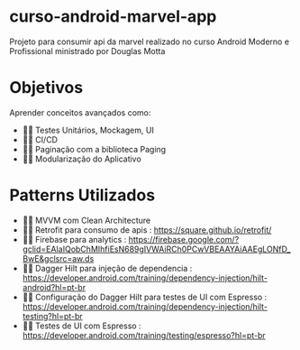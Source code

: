 # curso-android-marvel-app
Projeto para consumir api da marvel realizado no curso Android Moderno e Profissional ministrado por Douglas Motta

# Objetivos
Aprender conceitos avançados como: 
- 👨‍💻 Testes Unitários, Mockagem, UI 
- 👨‍💻 CI/CD
- 👨‍💻 Paginação com a biblioteca Paging
- 👨‍💻 Modularização do Aplicativo

# Patterns Utilizados
- 👨‍💻 MVVM com Clean Architecture
- 👨‍💻 Retrofit para consumo de apis : https://square.github.io/retrofit/
- 👨‍💻 Firebase para analytics : https://firebase.google.com/?gclid=EAIaIQobChMIhfiEsN689gIVWAiRCh0PCwVBEAAYAiAAEgLONfD_BwE&gclsrc=aw.ds
- 👨‍💻 Dagger Hilt para injeção de dependencia : https://developer.android.com/training/dependency-injection/hilt-android?hl=pt-br
- 👨‍💻 Configuração do Dagger Hilt para testes de UI com Espresso : https://developer.android.com/training/dependency-injection/hilt-testing?hl=pt-br
- 👨‍💻 Testes de UI com Espresso : https://developer.android.com/training/testing/espresso?hl=pt-br
